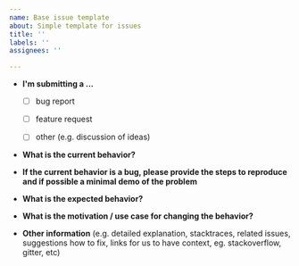 ```yaml
---
name: Base issue template
about: Simple template for issues
title: ''
labels: ''
assignees: ''

---
```


* **I'm submitting a ...**
  - [ ] bug report
  - [ ] feature request
  - [ ] other (e.g. discussion of ideas)


* **What is the current behavior?**


* **If the current behavior is a bug, please provide the steps to reproduce and if possible a minimal demo of the problem** 


* **What is the expected behavior?**



* **What is the motivation / use case for changing the behavior?**


* **Other information** (e.g. detailed explanation, stacktraces, related issues, suggestions how to fix, links for us to have context, eg. stackoverflow, gitter, etc)
